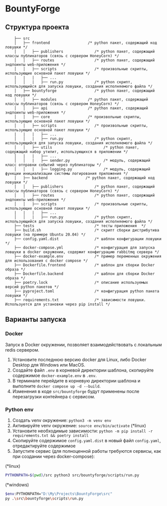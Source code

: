 # BountyForge

## Структура проекта
```
    ├── src
    │   ├── frontend                 /* python пакет, содержащий код ловушки */
    │   │   ├── publishers              /* python пакет, содержащий классы публикаторов (связь с сервером HoneyCorn) */
    │   │   ├── routes                  /* python пакет, содержащий эндпоинты web-приложения */
    │   │   ├── scripts                 /* произвольные скрипты, использующие основной пакет ловушки */
    |   |   |   ├── ...
    │   │   |   ├── run.py              /* python скрипт, использующийся для запуска ловушки, создания исполняемого файла */
    │   ├── bountyforge                 /* python пакет, содержащий код ловушки */
    │   │   ├── modules              /* python пакет, содержащий классы публикаторов (связь с сервером HoneyCorn) */
    │   │   ├── api                  /* python пакет, содержащий эндпоинты web-приложения */
    │   │   ├── core                 /* произвольные скрипты, использующие основной пакет ловушки */
    │   │   ├── scripts                 /* произвольные скрипты, использующие основной пакет ловушки */
    |   |   |   ├── ...
    │   │   |   ├── run.py              /* python скрипт, использующийся для запуска ловушки, создания исполняемого файла */
    │   │   ├── utils                       /* python пакет, содержащий набор утилит, использующихся в приложении */
    │   |   |   ├── ...
    │   │   |   ├── sender.py               /* модуль, содержащий класс отправки событий через публикаторы */
    │   │   |   ├── logging.py              /* модуль, содержащий функции инициализации системы логирования приложения */
    │   ├── backend                 /* python пакет, содержащий код ловушки */
    │   │   ├── publishers              /* python пакет, содержащий классы публикаторов (связь с сервером HoneyCorn) */
    │   │   ├── routes                  /* python пакет, содержащий эндпоинты web-приложения */
    │   │   ├── scripts                 /* произвольные скрипты, использующие основной пакет ловушки */
    |   |   |   ├── ...
    │   │   |   ├── run.py              /* python скрипт, использующийся для запуска ловушки, создания исполняемого файла */
    ├── tests                           /* тесты приложения  */
    ├── build.sh                        /* скрипт сборки дистрибутива ловушки (на примере Ubuntu 20.04) */
    ├── config.yaml.dist                /* шаблон конфигурации ловушки */
    ├── docker-compose.yml              /* конфигурация для запуска ловшуки в docker окружении, содержит конфигурацию rabbitmq сервера */
    ├── docker-example.env              /* пример переменных окружения для использования c docker compose */
    ├── Dockerfile.frontend             /* шаблон для сборки Docker образа */
    ├── Dockerfile.backend              /* шаблон для сборки Docker образа */
    ├── poetry.lock                     /* описание используемых версий python пакетов */
    ├── pyproject.toml                  /* конфигурация python пакета ловушки */
    ├── requirements.txt                /* зависимости ловушки. Используется для установки через pip install */
```

## Варианты запуска

### Docker

Запуск в Docker окружении, позволяет взаимодействовать с локальным redis сервером.

1. Установите последнюю версию docker для Linux, либо Docker Desktop для Windows или MacOS.
2. Создайте файл `.env` в корневой директории шаблона, скопируйте содержимое `docker-example.env` в `.env`.
3. В терминале перейдите в корневую директории шаблона и выполните `docker compose up -d --build`.
4. Изменения в коде `src/bountyforge` будут применены после перезагрузки контейнера с сервисом.


### Python env

1. Создать venv окружение: `python3 -m venv env`
2. Активируйте venv окружение: `source env/bin/activate` (*linux)
3. Установите необходимые зависимости: `python -m pip install -r requirements.txt && poetry install`
4. Скопируйте содержимое `config.yaml.dist` в новый файл `config.yaml`, отредактируйте содержимое
5. Запустите сервис (для полноценной работы требуются сервисы, как при создании через docker-compose):

(*linux)
```bash
PYTHONPATH=$(pwd)/src python3 src/bountyforge/scripts/run.py
```
 
(*windows)
```bash
$env:PYTHONPATH="D:\My\Projects\BountyForge\src"
py .\src\bountyforge\scripts\run.py
```

